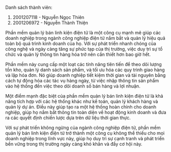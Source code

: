 Danh sách thành viên:
1. 2001207118 - Nguyễn Ngọc Thiên
2. 2001206972 - Nguyễn Thành Thiện

Phần mềm quản lý bán linh kiện điện tử là một công cụ mạnh mẽ giúp các doanh nghiệp trong ngành công nghiệp điện tử nắm bắt và quản lý hiệu quả toàn bộ quá trình kinh doanh của họ. Với sự phát triển nhanh chóng của công nghệ và ngày càng tăng sự phức tạp của thị trường, việc duy trì sự tổ chức và quản lý thông tin hàng hóa trở nên cần thiết hơn bao giờ hết.

Phần mềm này cung cấp một loạt các tính năng tiên tiến để theo dõi lượng tồn kho, quản lý danh sách sản phẩm, và tối ưu hóa các quy trình giao hàng và lập hóa đơn. Nó giúp doanh nghiệp tiết kiệm thời gian và tài nguyên bằng cách tự động hóa các tác vụ hàng ngày, từ việc nhập thông tin sản phẩm vào hệ thống đến việc theo dõi doanh số bán hàng và lợi nhuận.

Một điểm mạnh đặc biệt của phần mềm quản lý bán linh kiện điện tử là khả năng tích hợp với các hệ thống khác như kế toán, quản lý khách hàng và quản lý dự án. Điều này giúp tạo ra một hệ thống hoàn chỉnh cho doanh nghiệp, giúp họ nắm bắt thông tin toàn diện về hoạt động kinh doanh và đưa ra các quyết định chiến lược dựa trên dữ liệu thời gian thực.

Với sự phát triển không ngừng của ngành công nghiệp điện tử, phần mềm quản lý bán linh kiện điện tử trở thành một công cụ không thể thiếu cho mọi doanh nghiệp trong lĩnh vực này, giúp họ duy trì sự cạnh tranh và phát triển bền vững trong thị trường ngày càng khó khăn và đầy cơ hội này.
